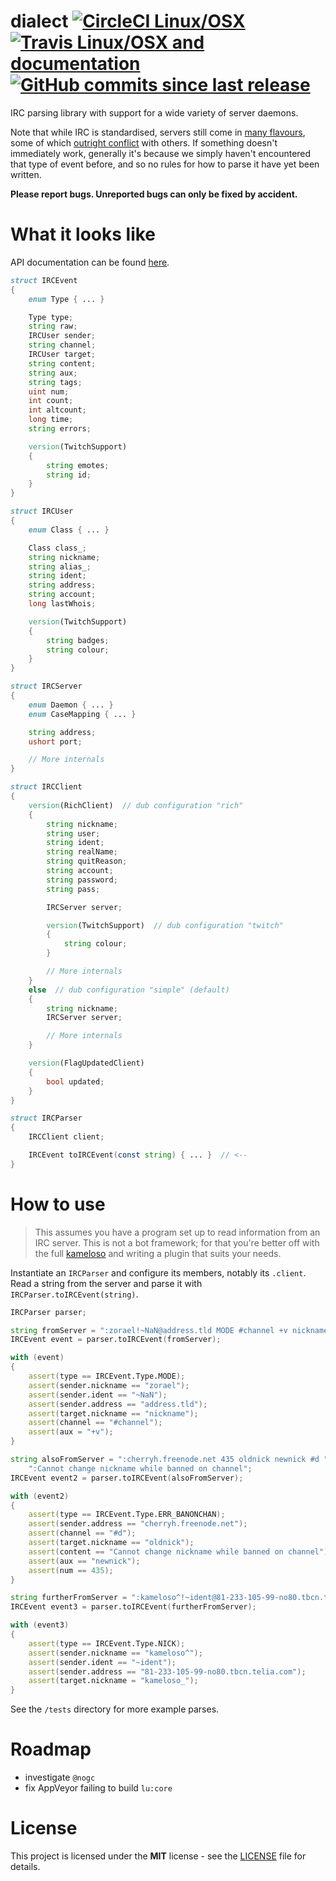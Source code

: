 # dialect [![CircleCI Linux/OSX](https://img.shields.io/circleci/project/github/zorael/dialect/master.svg?maxAge=3600&logo=circleci)](https://circleci.com/gh/zorael/dialect) [![Travis Linux/OSX and documentation](https://img.shields.io/travis/zorael/dialect/master.svg?maxAge=3600&logo=travis)](https://travis-ci.org/zorael/dialect) [![GitHub commits since last release](https://img.shields.io/github/commits-since/zorael/dialect/v0.0.3.svg?maxAge=3600&logo=github)](https://github.com/zorael/dialect/compare/v0.0.3...master)

IRC parsing library with support for a wide variety of server daemons.

Note that while IRC is standardised, servers still come in [many flavours](https://upload.wikimedia.org/wikipedia/commons/thumb/d/d5/IRCd_software_implementations3.svg/1533px-IRCd_software_implementations3.svg.png), some of which [outright conflict](http://defs.ircdocs.horse/defs/numerics.html) with others. If something doesn't immediately work, generally it's because we simply haven't encountered that type of event before, and so no rules for how to parse it have yet been written.

**Please report bugs. Unreported bugs can only be fixed by accident.**

# What it looks like

API documentation can be found [here](https://zorael.github.io/dialect).

```d
struct IRCEvent
{
    enum Type { ... }

    Type type;
    string raw;
    IRCUser sender;
    string channel;
    IRCUser target;
    string content;
    string aux;
    string tags;
    uint num;
    int count;
    int altcount;
    long time;
    string errors;

    version(TwitchSupport)
    {
        string emotes;
        string id;
    }
}

struct IRCUser
{
    enum Class { ... }

    Class class_;
    string nickname;
    string alias_;
    string ident;
    string address;
    string account;
    long lastWhois;

    version(TwitchSupport)
    {
        string badges;
        string colour;
    }
}

struct IRCServer
{
    enum Daemon { ... }
    enum CaseMapping { ... }

    string address;
    ushort port;

    // More internals
}

struct IRCClient
{
    version(RichClient)  // dub configuration "rich"
    {
        string nickname;
        string user;
        string ident;
        string realName;
        string quitReason;
        string account;
        string password;
        string pass;

        IRCServer server;

        version(TwitchSupport)  // dub configuration "twitch"
        {
            string colour;
        }

        // More internals
    }
    else  // dub configuration "simple" (default)
    {
        string nickname;
        IRCServer server;

        // More internals
    }

    version(FlagUpdatedClient)
    {
        bool updated;
    }
}

struct IRCParser
{
    IRCClient client;

    IRCEvent toIRCEvent(const string) { ... }  // <--
}
```

# How to use

> This assumes you have a program set up to read information from an IRC server. This is not a bot framework; for that you're better off with the full [kameloso](https://github.com/zorael/kameloso) and writing a plugin that suits your needs.

Instantiate an `IRCParser` and configure its members, notably its `.client`. Read a string from the server and parse it with `IRCParser.toIRCEvent(string)`.

```d
IRCParser parser;

string fromServer = ":zorael!~NaN@address.tld MODE #channel +v nickname";
IRCEvent event = parser.toIRCEvent(fromServer);

with (event)
{
    assert(type == IRCEvent.Type.MODE);
    assert(sender.nickname == "zorael");
    assert(sender.ident == "~NaN");
    assert(sender.address == "address.tld");
    assert(target.nickname == "nickname");
    assert(channel == "#channel");
    assert(aux = "+v");
}

string alsoFromServer = ":cherryh.freenode.net 435 oldnick newnick #d " ~
    ":Cannot change nickname while banned on channel";
IRCEvent event2 = parser.toIRCEvent(alsoFromServer);

with (event2)
{
    assert(type == IRCEvent.Type.ERR_BANONCHAN);
    assert(sender.address == "cherryh.freenode.net");
    assert(channel == "#d");
    assert(target.nickname == "oldnick");
    assert(content == "Cannot change nickname while banned on channel");
    assert(aux == "newnick");
    assert(num == 435);
}

string furtherFromServer = ":kameloso^!~ident@81-233-105-99-no80.tbcn.telia.com NICK :kameloso_";
IRCEvent event3 = parser.toIRCEvent(furtherFromServer);

with (event3)
{
    assert(type == IRCEvent.Type.NICK);
    assert(sender.nickname == "kameloso^");
    assert(sender.ident == "~ident");
    assert(sender.address == "81-233-105-99-no80.tbcn.telia.com");
    assert(target.nickname = "kameloso_");
}
```

See the `/tests` directory for more example parses.

# Roadmap

* investigate `@nogc`
* fix AppVeyor failing to build `lu:core`

# License

This project is licensed under the **MIT** license - see the [LICENSE](LICENSE) file for details.
